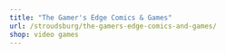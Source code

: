 ```yaml
---
title: "The Gamer's Edge Comics & Games"
url: /stroudsburg/the-gamers-edge-comics-and-games/
shop: video games
---
```

